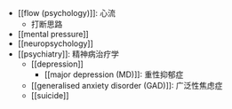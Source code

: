 - [[flow (psychology)]]: 心流
    - 打断思路
- [[mental pressure]]
- [[neuropsychology]]
- [[psychiatry]]: 精神病治疗学
    - [[depression]]
        - [[major depression (MD)]]: 重性抑郁症
    - [[generalised anxiety disorder (GAD)]]: 广泛性焦虑症
    - [[suicide]]
